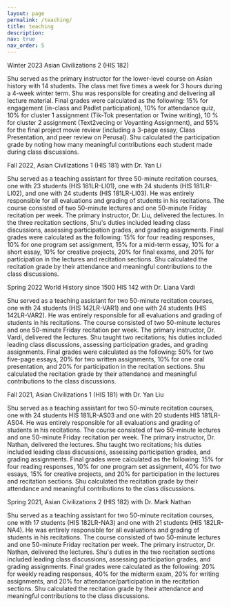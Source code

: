 ```yaml
---
layout: page
permalink: /teaching/
title: teaching
description: 
nav: true
nav_order: 5
---
```


Winter 2023 Asian Civilizations 2 (HIS 182)

Shu served as the primary instructor for the lower-level course on Asian history with 14 students. The class met five times a week for 3 hours during a 4-week winter term. Shu was responsible for creating and delivering all lecture material. Final grades were calculated as the following:  15% for engagement (in-class and Padlet participation), 10% for attendance quiz, 10% for cluster 1 assignment (Tik-Tok presentation or Twine writing), 10 % for cluster 2 assignment (Text2vecing or Voyanting Assignment), and 55% for the final project movie review (including a 3-page essay, Class Presentation, and peer review on Perusal). Shu calculated the participation grade by noting how many meaningful contributions each student made during class discussions.


Fall 2022, Asian Civilizations 1 (HIS 181) with Dr. Yan Li

Shu served as a teaching assistant for three 50-minute recitation courses, one with 23 students (HIS 181LR-LI01), one with 24 students (HIS 181LR-LI02), and one with 24 students (HIS 181LR-LI03). He was entirely responsible for all evaluations and grading of students in his recitations. The course consisted of two 50-minute lectures and one 50-minute Friday recitation per week. The primary instructor, Dr. Liu, delivered the lectures. In the three recitation sections, Shu's duties included leading class discussions, assessing participation grades, and grading assignments. Final grades were calculated as the following: 15% for four reading responses, 10% for one program set assignment, 15% for a mid-term essay, 10% for a short essay, 10% for creative projects, 20% for final exams, and 20% for participation in the lectures and recitation sections. Shu calculated the recitation grade by their attendance and meaningful contributions to the class discussions.


Spring 2022 World History since 1500 HIS 142 with Dr. Liana Vardi

Shu served as a teaching assistant for two 50-minute recitation courses, one with 24 students (HIS 142LR-VAR1) and one with 24 students (HIS 142LR-VAR2). He was entirely responsible for all evaluations and grading of students in his recitations. The course consisted of two 50-minute lectures and one 50-minute Friday recitation per week. The primary instructor, Dr. Vardi, delivered the lectures. Shu taught two recitations; his duties included leading class discussions, assessing participation grades, and grading assignments. Final grades were calculated as the following: 50% for two five-page essays, 20% for two written assignments, 10% for one oral presentation, and 20% for participation in the recitation sections. Shu calculated the recitation grade by their attendance and meaningful contributions to the class discussions.


Fall 2021, Asian Civilizations 1 (HIS 181) with Dr. Yan Liu

Shu served as a teaching assistant for two 50-minute recitation courses, one with 24 students HIS 181LR-AS03 and one with 20 students HIS 181LR-AS04. He was entirely responsible for all evaluations and grading of students in his recitations. The course consisted of two 50-minute lectures and one 50-minute Friday recitation per week. The primary instructor, Dr. Nathan, delivered the lectures. Shu taught two recitations; his duties included leading class discussions, assessing participation grades, and grading assignments. Final grades were calculated as the following: 15% for four reading responses, 10% for one program set assignment, 40% for two essays, 15% for creative projects, and 20% for participation in the lectures and recitation sections. Shu calculated the recitation grade by their attendance and meaningful contributions to the class discussions.


Spring 2021, Asian Civilizations 2 (HIS 182) with Dr. Mark Nathan

Shu served as a teaching assistant for two 50-minute recitation courses, one with 17 students (HIS 182LR-NA3) and one with 21 students (HIS 182LR-NA4). He was entirely responsible for all evaluations and grading of students in his recitations. The course consisted of two 50-minute lectures and one 50-minute Friday recitation per week. The primary instructor, Dr. Nathan, delivered the lectures. Shu's duties in the two recitation sections included leading class discussions, assessing participation grades, and grading assignments. Final grades were calculated as the following: 20% for weekly reading responses, 40% for the midterm exam, 20% for writing assignments, and 20% for attendance/participation in the recitation sections. Shu calculated the recitation grade by their attendance and meaningful contributions to the class discussions.
